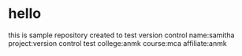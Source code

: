 # hello
this is sample repository created to test version control
name:samitha
project:version control test
college:anmk
course:mca
affiliate:anmk
